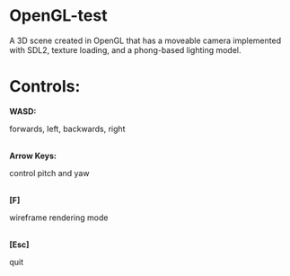 # OpenGL-test
A 3D scene created in OpenGL that has a moveable camera implemented with SDL2, texture loading, and a phong-based lighting model.<br/>
<h1>Controls:</h1>
<b>WASD: </b> <p>forwards, left, backwards, right</p><br/>
<b>Arrow Keys: </b> <p>control pitch and yaw</p><br/>
<b>[F] </b> <p>wireframe rendering mode</p><br/>
<b>[Esc] </b> <p>quit</p><br/>
